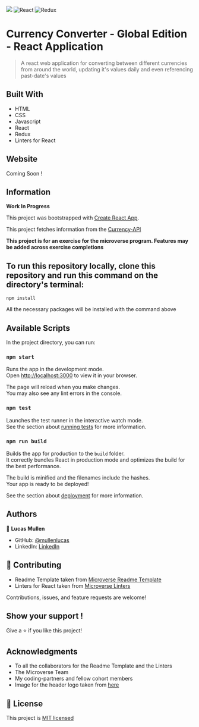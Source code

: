 ![](https://img.shields.io/badge/Microverse-blueviolet) ![React](https://img.shields.io/badge/react-%2320232a.svg?style=for-the-badge&logo=react&logoColor=%2361DAFB) ![Redux](https://img.shields.io/badge/redux-%23593d88.svg?style=for-the-badge&logo=redux&logoColor=white)

# Currency Converter - Global Edition - React Application

> A react web application for converting between different currencies from around the world, updating it's values daily and even referencing past-date's values

## Built With

- HTML
- CSS
- Javascript
- React
- Redux
- Linters for React

## Website

Coming Soon !

## Information

**Work In Progress**

This project was bootstrapped with [Create React App](https://github.com/facebook/create-react-app).

This project fetches information from the [Currency-API]()

**This project is for an exercise for the microverse program. Features may be added across exercise completions**

## To run this repository locally, clone this repository and run this command on the directory's terminal:

```
npm install
```
All the necessary packages will be installed with the command above

## Available Scripts

In the project directory, you can run:

### `npm start`

Runs the app in the development mode.\
Open [http://localhost:3000](http://localhost:3000) to view it in your browser.

The page will reload when you make changes.\
You may also see any lint errors in the console.

### `npm test`

Launches the test runner in the interactive watch mode.\
See the section about [running tests](https://facebook.github.io/create-react-app/docs/running-tests) for more information.

### `npm run build`

Builds the app for production to the `build` folder.\
It correctly bundles React in production mode and optimizes the build for the best performance.

The build is minified and the filenames include the hashes.\
Your app is ready to be deployed!

See the section about [deployment](https://facebook.github.io/create-react-app/docs/deployment) for more information.

## Authors

👤 **Lucas Mullen**

- GitHub: [@mullenlucas](https://github.com/mullenlucas)
- LinkedIn: [LinkedIn](https://www.linkedin.com/in/lucas-mullen-447312119/)

## 🤝 Contributing

 - Readme Template taken from [Microverse Readme Template](https://github.com/microverseinc/readme-template)
 - Linters for React taken from [Microverse Linters](https://github.com/microverseinc/linters-config)
 
Contributions, issues, and feature requests are welcome!

## Show your support !

Give a ⭐️ if you like this project!

## Acknowledgments

- To all the collaborators for the Readme Template and the Linters
- The Microverse Team
- My coding-partners and fellow cohort members
- Image for the header logo taken from [here](https://www.pngegg.com/en/png-zmlqe)

## 📝 License

This project is [MIT licensed](https://github.com/mullenlucas/space-travelers-hub/blob/dev/MIT.md)
